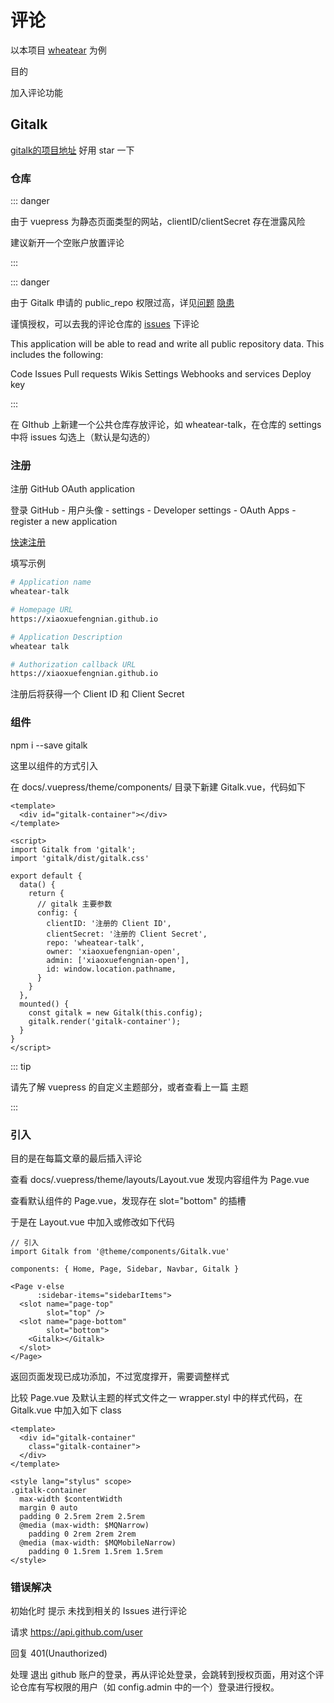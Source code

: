 # 评论

以本项目 [wheatear](https://github.com/xiaoxuefengnian/wheatear) 为例

目的

加入评论功能

## Gitalk

[gitalk的项目地址](https://github.com/gitalk/gitalk/blob/master/readme-cn.md) 好用 star 一下

### 仓库

::: danger

由于 vuepress 为静态页面类型的网站，clientID/clientSecret 存在泄露风险

建议新开一个空账户放置评论

:::

::: danger

由于 Gitalk 申请的 public_repo 权限过高，详见[问题](https://github.com/gitalk/gitalk/issues/95) [隐患](https://www.v2ex.com/t/535608)

谨慎授权，可以去我的评论仓库的 [issues](https://github.com/xiaoxuefengnian-open/wheatear-talk/issues/3) 下评论

This application will be able to read and write all public repository data. This includes the following:

Code
Issues
Pull requests
Wikis
Settings
Webhooks and services
Deploy key

:::

在 GIthub 上新建一个公共仓库存放评论，如 wheatear-talk，在仓库的 settings 中将 issues 勾选上（默认是勾选的）

### 注册

注册 GitHub OAuth application

登录 GitHub - 用户头像 - settings - Developer settings - OAuth Apps - register a new application

[快速注册](https://github.com/settings/applications/new)

填写示例

```bash
# Application name
wheatear-talk

# Homepage URL
https://xiaoxuefengnian.github.io

# Application Description
wheatear talk

# Authorization callback URL
https://xiaoxuefengnian.github.io
```

注册后将获得一个 Client ID 和 Client Secret

### 组件

npm i --save gitalk

这里以组件的方式引入

在 docs/.vuepress/theme/components/ 目录下新建 Gitalk.vue，代码如下

```vue
<template>
  <div id="gitalk-container"></div>
</template>

<script>
import Gitalk from 'gitalk';
import 'gitalk/dist/gitalk.css'

export default {
  data() {
    return {
      // gitalk 主要参数
      config: {
        clientID: '注册的 Client ID',
        clientSecret: '注册的 Client Secret',
        repo: 'wheatear-talk',
        owner: 'xiaoxuefengnian-open',
        admin: ['xiaoxuefengnian-open'],
        id: window.location.pathname,
      }
    }
  },
  mounted() {
    const gitalk = new Gitalk(this.config);
    gitalk.render('gitalk-container');
  }
}
</script>
```

::: tip

请先了解 vuepress 的自定义主题部分，或者查看上一篇 主题

:::

### 引入

目的是在每篇文章的最后插入评论

查看 docs/.vuepress/theme/layouts/Layout.vue 发现内容组件为 Page.vue

查看默认组件的 Page.vue，发现存在 slot="bottom" 的插槽

于是在 Layout.vue 中加入或修改如下代码

```vue
// 引入
import Gitalk from '@theme/components/Gitalk.vue'

components: { Home, Page, Sidebar, Navbar, Gitalk }

<Page v-else
      :sidebar-items="sidebarItems">
  <slot name="page-top"
        slot="top" />
  <slot name="page-bottom"
        slot="bottom">
    <Gitalk></Gitalk>
  </slot>
</Page>
```

返回页面发现已成功添加，不过宽度撑开，需要调整样式

比较 Page.vue 及默认主题的样式文件之一 wrapper.styl 中的样式代码，在 Gitalk.vue 中加入如下 class

```vue
<template>
  <div id="gitalk-container"
    class="gitalk-container">
  </div>
</template>

<style lang="stylus" scope>
.gitalk-container
  max-width $contentWidth
  margin 0 auto
  padding 0 2.5rem 2rem 2.5rem
  @media (max-width: $MQNarrow)
    padding 0 2rem 2rem 2rem
  @media (max-width: $MQMobileNarrow)
    padding 0 1.5rem 1.5rem 1.5rem
</style>
```



### 错误解决

初始化时 提示 未找到相关的 Issues 进行评论

请求 https://api.github.com/user 

回复 401(Unauthorized)

处理 退出 github 账户的登录，再从评论处登录，会跳转到授权页面，用对这个评论仓库有写权限的用户（如 config.admin 中的一个）登录进行授权。